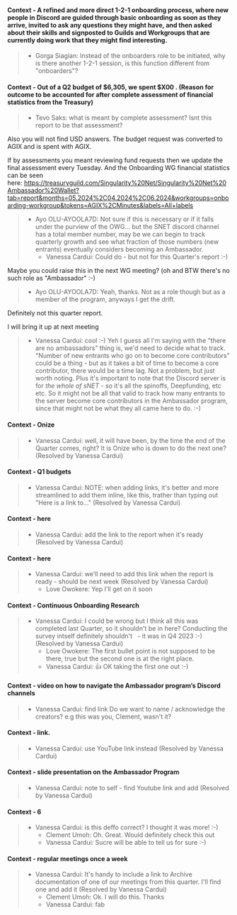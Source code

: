 #### Context - A refined and more direct 1-2-1 onboarding process, where new people in Discord are guided through basic onboarding as soon as they arrive, invited to ask any questions they might have, and then asked about their skills and signposted to Guilds and Workgroups that are currently doing work that they might find interesting.
> * Gorga Siagian: Instead of the onboarders role to be initiated, why is there another 1-2-1 session, is this function different from "onboarders"?
> 
#### Context - Out of a Q2 budget of $6,305, we spent $X00 . (Reason for outcome to be accounted for after complete assessment of financial statistics from the Treasury)
> * Tevo Saks: what is meant by complete assessment?
Isnt this report to be that assessment? 

Also you will not find USD answers.
The budget request was converted to AGIX and is spent with AGIX.

If by assessments you meant reviewing fund requests then we update the final assessment every Tuesday.
And the Onboarding WG financial statistics can be seen here: https://treasuryguild.com/Singularity%20Net/Singularity%20Net%20Ambassador%20Wallet?tab=report&months=05.2024%2C04.2024%2C06.2024&workgroups=onboarding-workgroup&tokens=AGIX%2CMinutes&labels=All+labels
> 
> * Ayo OLU-AYOOLA7D: Not sure if this is necessary or if it falls under the purview of the OWG... but the SNET discord channel has a total member number, may be we can begin to track quarterly growth and see what fraction of those numbers (new entrants) eventually considers becoming an Ambassador.
>   - Vanessa Cardui: Could do - but not for this Quarter's report :-)

Maybe you could raise this in the next WG meeting?
(oh and BTW there's no such role as "Ambassador" :-)
>   - Ayo OLU-AYOOLA7D: Yeah, thanks.
Not as a role though but as a member of the program, anyways I get the drift.

Definitely not this quarter report.

I will bring it up at next meeting
>   - Vanessa Cardui: cool :-)
Yeh I guess all I'm saying with the "there are no ambassadors" thing is, we'd need to decide what to track. "Number of new entrants who go on to become core contributors" could be a thing - but as it takes a bit of time to become a core contributor, there would be a time lag. Not a problem, but just worth noting. 
Plus it's important to note that the Discord server is for *the whole of sNET* - so it's all the spinoffs, Deepfunding, etc etc. So it might not be all that valid to track how many entrants to the server become core contributors in the Ambassador program, since that might not be what they all came here to do. :-)
> 
#### Context - Onize
> * Vanessa Cardui: well, it will have been, by the time the end of the Quarter comes, right? It is Onize who is down to do the next one? (Resolved by Vanessa Cardui)
> 
#### Context - Q1 budgets
> * Vanessa Cardui: NOTE: when adding links, it's better and more streamlined to add them inline, like this, trather than typing out "Here is a link to..." (Resolved by Vanessa Cardui)
> 
#### Context - here
> * Vanessa Cardui: add the link to the report when it's ready (Resolved by Vanessa Cardui)
> 
#### Context - here
> * Vanessa Cardui: we'll need to add this link when the report is ready - should be next week (Resolved by Vanessa Cardui)
>   - Love Owokere: Yep
I'll get on it soon
> 
#### Context - Continuous Onboarding Research
> * Vanessa Cardui: I could be wrong but I think all this was completed last Quarter, so it shouldn't be in here? Conducting the survey intself definitely shouldn't   - it was in Q4 2023 :-) (Resolved by Vanessa Cardui)
>   - Love Owokere: The first bullet point is not supposed to be there, true but the second one is at the right place.
>   - Vanessa Cardui: 👍 OK taking the first one out :-)
> 
#### Context - video on how to navigate the Ambassador program’s Discord channels
> * Vanessa Cardui: find link
Do we want to name / acknowledge the creators? e.g this was you, Clement, wasn't it?
> 
#### Context - link.
> * Vanessa Cardui: use YouTube link instead (Resolved by Vanessa Cardui)
> 
#### Context - slide presentation on the Ambassador Program
> * Vanessa Cardui: note to self - find Youtube link and add (Resolved by Vanessa Cardui)
> 
#### Context - 6
> * Vanessa Cardui: is this deffo correct? I thought it was more! :-)
>   - Clement Umoh: Oh. Great. Would definitely check this out
>   - Vanessa Cardui: Sucre will be able to tell us for sure :-)
> 
#### Context - regular meetings once a week
> * Vanessa Cardui: It's handy to include a link to Archive documentation of one of our meetings from this quarter. I'll find one and add it (Resolved by Vanessa Cardui)
>   - Clement Umoh: Ok. I will do this. Thanks
>   - Vanessa Cardui: fab
> 
